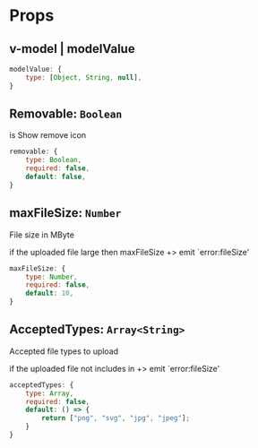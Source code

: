 # Props
## v-model | modelValue
```js
modelValue: {
    type: [Object, String, null],
}   
```
## Removable: `Boolean`
is Show remove icon
```js
removable: {
    type: Boolean, 
    required: false,
    default: false,
}
```
## maxFileSize: `Number`
File size in MByte

if the uploaded file large then maxFileSize +> emit `error:fileSize'
```js
maxFileSize: {
    type: Number,
    required: false,
    default: 10,
}
```
## AcceptedTypes: `Array<String>`
Accepted file types to upload

if the uploaded file not includes in +> emit `error:fileSize'
```js
acceptedTypes: {
    type: Array,
    required: false,
    default: () => {
        return ["png", "svg", "jpg", "jpeg"];
    }
}
```